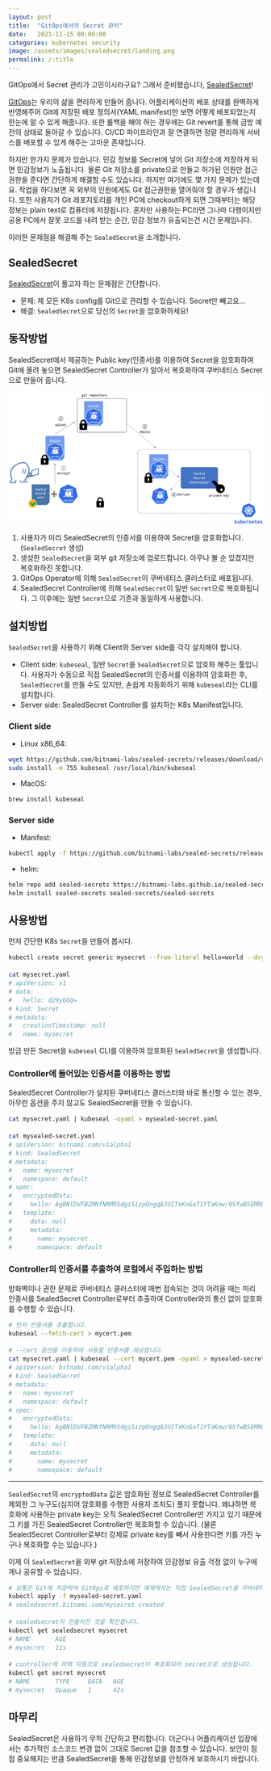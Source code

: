 ```yaml
---
layout: post
title:  "GitOps에서의 Secret 관리"
date:   2021-11-15 00:00:00
categories: kubernetes security
image: /assets/images/sealedsecret/landing.png
permalink: /:title
---
```

GitOps에서 Secret 관리가 고민이시라구요? 그래서 준비했습니다, [SealedSecret](https://github.com/bitnami-labs/sealed-secrets)!

[GitOps](/kubernetes/gitops/argocd/2020/02/10/gitops-argocd/)는 우리의 삶을 편리하게 만들어 줍니다. 어플리케이션의 배포 상태를 완벽하게 반영해주어 Git에 저장된 배포 정의서(YAML manifest)만 보면 어떻게 배포되었는지 한눈에 알 수 있게 해줍니다. 또한 롤백을 해야 하는 경우에는 Git revert를 통해 금방 예전의 상태로 돌아갈 수 있습니다. CI/CD 파이프라인과 잘 연결하면 정말 편리하게 서비스를 배포할 수 있게 해주는 고마운 존재입니다.

하지만 한가지 문제가 있습니다. 민감 정보를 Secret에 넣어 Git 저장소에 저장하게 되면 민감정보가 노출됩니다. 물론 Git 저장소를 private으로 만들고 허가된 인원만 접근 권한을 준다면 간단하게 해결할 수도 있습니다. 하지만 여기에도 몇 가지 문제가 있는데요. 작업을 하다보면 꼭 외부의 인원에게도 Git 접근권한을 열어줘야 할 경우가 생깁니다. 또한 사용자가 Git 레포지토리를 개인 PC에 checkout하게 되면 그때부터는 해당 정보는 plain text로 컴퓨터에 저장됩니다. 혼자만 사용하는 PC라면 그나마 다행이지만 공용 PC에서 잘못 코드를 내려 받는 순간, 민감 정보가 유출되는건 시간 문제입니다.

이러한 문제점을 해결해 주는 `SealedSecret`을 소개합니다.

## SealedSecret

[SealedSecret](https://github.com/bitnami-labs/sealed-secrets)이 풀고자 하는 문제점은 간단합니다.

- 문제: 제 모든 K8s config를 Git으로 관리할 수 있습니다. Secret만 빼고요...
- 해결: `SealedSecret`으로 당신의 `Secret`을 암호화하세요!

## 동작방법

SealedSecret에서 제공하는 Public key(인증서)를 이용하여 Secret을 암호화하여 Git에 올려 놓으면 SealedSecret Controller가 알아서 복호화하여 쿠버네티스 Secret으로 만들어 줍니다.

![](/assets/images/sealedsecret/overview.png)

1. 사용자가 미리 SealedSecret의 인증서를 이용하여 Secret을 암호화합니다. (`SealedSecret` 생성)
2. 생성한 `SealedSecret`을 외부 git 저장소에 업로드합니다. 아무나 볼 순 있겠지만 복호화하진 못합니다.
3. GitOps Operator에 의해 `SealedSecret`이 쿠버네티스 클러스터로 배포됩니다.
4. SealedSecret Controller에 의해 `SealedSecret`이 일반 `Secret`으로 복호화됩니다. 그 이후에는 일반 `Secret`으로 기존과 동일하게 사용합니다.

## 설치방법

`SealedSecret`을 사용하기 위해 Client와 Server side를 각각 설치해야 합니다.

- Client side: `kubeseal`, 일반 `Secret`을 `SealedSecret`으로 암호화 해주는 툴입니다. 사용자가 수동으로 직접 SealedSecret의 인증서를 이용하여 암호화한 후, `SealedSecret`를 만들 수도 있지만, 손쉽게 자동화하기 위해 `kubeseal`라는 CLI를 설치합니다.
- Server side: SealedSecret Controller를 설치하는 K8s Manifest입니다. 

### Client side

- Linux x86_64:

```bash
wget https://github.com/bitnami-labs/sealed-secrets/releases/download/v0.16.0/kubeseal-linux-amd64 -O kubeseal
sudo install -m 755 kubeseal /usr/local/bin/kubeseal
```

- MacOS:

```bash
brew install kubeseal
```

### Server side

- Manifest:

```bash
kubectl apply -f https://github.com/bitnami-labs/sealed-secrets/releases/download/v0.16.0/controller.yaml
```

- helm:

```bash
helm repo add sealed-secrets https://bitnami-labs.github.io/sealed-secrets
helm install sealed-secrets sealed-secrets/sealed-secrets
```

## 사용방법

먼저 간단한 K8s `Secret`을 만들어 봅시다.

```bash
kubectl create secret generic mysecret --from-literal hello=world --dry-run=client -oyaml > mysecret.yaml

cat mysecret.yaml
# apiVersion: v1
# data:
#   hello: d29ybGQ=
# kind: Secret
# metadata:
#   creationTimestamp: null
#   name: mysecret
```

방금 만든 Secret을 `kubeseal` CLI를 이용하여 암호화된 `SealedSecret`을 생성합니다.

### Controller에 들어있는 인증서를 이용하는 방법

SealedSecret Controller가 설치된 쿠버네티스 클러스터와 바로 통신할 수 있는 경우, 아무런 옵션을 주지 않고도 SealedSecret을 만들 수 있습니다.

```bash
cat mysecret.yaml | kubeseal -oyaml > mysealed-secret.yaml

cat mysealed-secret.yaml
# apiVersion: bitnami.com/v1alpha1
# kind: SealedSecret
# metadata:
#   name: mysecret
#   namespace: default
# spec:
#   encryptedData:
#     hello: AgBNlDVFBZMNfNRM9SdgiSizpOngq8JUITxKoGaT1YTaKow/0SfwB5EMRQVK....==
#   template:
#     data: null
#     metadata:
#       name: mysecret
#       namespace: default
```

### Controller의 인증서를 추출하여 로컬에서 주입하는 방법

방화벽이나 권한 문제로 쿠버네티스 클러스터에 매번 접속되는 것이 어려울 때는 미리 인증서를 SealedSecret Controller로부터 추출하여 Controller와의 통신 없이 암호화를 수행할 수 있습니다.

```bash
# 먼저 인증서를 추출합니다.
kubeseal --fetch-cert > mycert.pem

# --cert 옵션을 이용하여 사용할 인증서를 제공합니다.
cat mysecret.yaml | kubeseal --cert mycert.pem -oyaml > mysealed-secret.yaml
# apiVersion: bitnami.com/v1alpha1
# kind: SealedSecret
# metadata:
#   name: mysecret
#   namespace: default
# spec:
#   encryptedData:
#     hello: AgBNlDVFBZMNfNRM9SdgiSizpOngq8JUITxKoGaT1YTaKow/0SfwB5EMRQVK....==
#   template:
#     data: null
#     metadata:
#       name: mysecret
#       namespace: default
```

---

`SealedSecret`의 `encryptedData` 값은 암호화된 정보로 SealedSecret Controller를 제외한 그 누구도(심지어 암호화를 수행한 사용자 조차도) 풀지 못합니다. 왜냐하면 복호화에 사용하는 private key는 오직 SealedSecret Controller만 가지고 있기 때문에 그 키를 가진 SealedSecret Controller만 복호화할 수 있습니다. (물론 SealedSecret Controller로부터 강제로 private key를 빼서 사용한다면 키를 가진 누구나 복호화할 수는 있습니다.)

이제 이 `SealedSecret`을 외부 git 저장소에 저장하여 민감정보 유출 걱정 없이 누구에게나 공유할 수 있습니다.

```bash
# 보통은 Git에 저장하여 GitOps로 배포하지만 예제에서는 직접 SealedSecret을 쿠버네티스로 배포해 봅니다.
kubectl apply -f mysealed-secret.yaml
# sealedsecret.bitnami.com/mysecret created

# sealedsecret이 만들어진 것을 확인합니다.
kubectl get sealedsecret mysecret
# NAME       AGE
# mysecret   11s

# controller에 의해 자동으로 sealedsecret이 복호화되어 secret으로 생성됩니다.
kubectl get secret mysecret
# NAME       TYPE     DATA   AGE
# mysecret   Opaque   1      42s
```

## 마무리

SealedSecret은 사용하기 무척 간단하고 편리합니다. 더군다나 어플리케이션 입장에서는 추가적인 소스코드 변경 없이 그대로 Secret 값을 참조할 수 있습니다. 보안이 점점 중요해지는 만큼 SealedSecret을 통해 민감정보를 안정하게 보호하시기 바랍니다.
